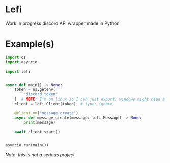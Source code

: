 # Lefi
Work in progress discord API wrapper made in Python

# Example(s)
```py
import os
import asyncio

import lefi


async def main() -> None:
    token = os.getenv(
        "discord_token"
    )  # NOTE: I'm on linux so I can just export, windows might need a `.env`
    client = lefi.Client(token)  # type: ignore

    @client.on("message_create")
    async def message_create(message: lefi.Message) -> None:
        print(message)

    await client.start()


asyncio.run(main())
```

*Note: this is not a serious project*
